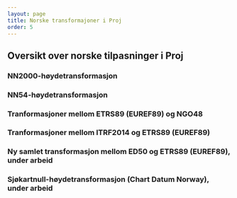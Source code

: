 ```yaml
---
layout: page
title: Norske transformajoner i Proj
order: 5
---
```


## Oversikt over norske tilpasninger i Proj



### NN2000-høydetransformasjon



### NN54-høydetransformasjon


### Tranformasjoner mellom ETRS89 (EUREF89) og NGO48


### Tranformasjoner mellom ITRF2014 og ETRS89 (EUREF89)


### Ny samlet transformasjon mellom ED50 og ETRS89 (EUREF89), under arbeid


### Sjøkartnull-høydetransformasjon (Chart Datum Norway), under arbeid

